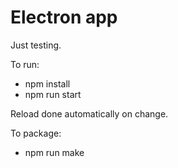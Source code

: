 # Electron app

Just testing.

To run: 
- npm install
- npm run start

Reload done automatically on change.

To package:
- npm run make
